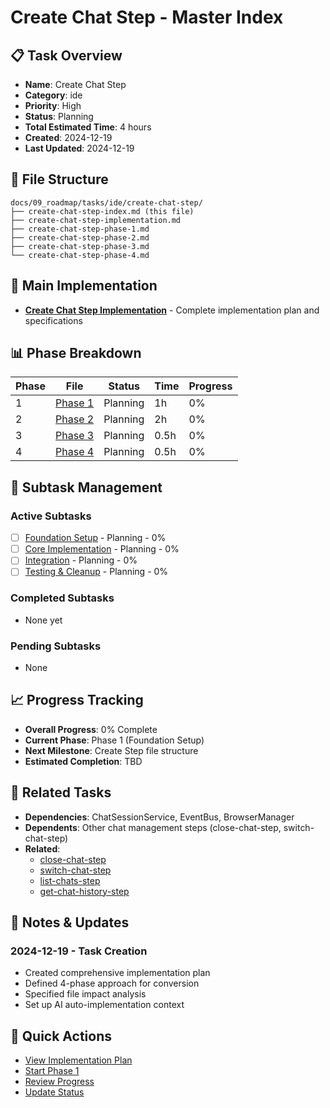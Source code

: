 # Create Chat Step - Master Index

## 📋 Task Overview
- **Name**: Create Chat Step
- **Category**: ide
- **Priority**: High
- **Status**: Planning
- **Total Estimated Time**: 4 hours
- **Created**: 2024-12-19
- **Last Updated**: 2024-12-19

## 📁 File Structure
```
docs/09_roadmap/tasks/ide/create-chat-step/
├── create-chat-step-index.md (this file)
├── create-chat-step-implementation.md
├── create-chat-step-phase-1.md
├── create-chat-step-phase-2.md
├── create-chat-step-phase-3.md
└── create-chat-step-phase-4.md
```

## 🎯 Main Implementation
- **[Create Chat Step Implementation](./create-chat-step-implementation.md)** - Complete implementation plan and specifications

## 📊 Phase Breakdown
| Phase | File | Status | Time | Progress |
|-------|------|--------|------|----------|
| 1 | [Phase 1](./create-chat-step-phase-1.md) | Planning | 1h | 0% |
| 2 | [Phase 2](./create-chat-step-phase-2.md) | Planning | 2h | 0% |
| 3 | [Phase 3](./create-chat-step-phase-3.md) | Planning | 0.5h | 0% |
| 4 | [Phase 4](./create-chat-step-phase-4.md) | Planning | 0.5h | 0% |

## 🔄 Subtask Management
### Active Subtasks
- [ ] [Foundation Setup](./create-chat-step-phase-1.md) - Planning - 0%
- [ ] [Core Implementation](./create-chat-step-phase-2.md) - Planning - 0%
- [ ] [Integration](./create-chat-step-phase-3.md) - Planning - 0%
- [ ] [Testing & Cleanup](./create-chat-step-phase-4.md) - Planning - 0%

### Completed Subtasks
- None yet

### Pending Subtasks
- None

## 📈 Progress Tracking
- **Overall Progress**: 0% Complete
- **Current Phase**: Phase 1 (Foundation Setup)
- **Next Milestone**: Create Step file structure
- **Estimated Completion**: TBD

## 🔗 Related Tasks
- **Dependencies**: ChatSessionService, EventBus, BrowserManager
- **Dependents**: Other chat management steps (close-chat-step, switch-chat-step)
- **Related**: 
  - [close-chat-step](../close-chat-step/close-chat-step-implementation.md)
  - [switch-chat-step](../switch-chat-step/switch-chat-step-implementation.md)
  - [list-chats-step](../list-chats-step/list-chats-step-implementation.md)
  - [get-chat-history-step](../get-chat-history-step/get-chat-history-step-implementation.md)

## 📝 Notes & Updates
### 2024-12-19 - Task Creation
- Created comprehensive implementation plan
- Defined 4-phase approach for conversion
- Specified file impact analysis
- Set up AI auto-implementation context

## 🚀 Quick Actions
- [View Implementation Plan](./create-chat-step-implementation.md)
- [Start Phase 1](./create-chat-step-phase-1.md)
- [Review Progress](#progress-tracking)
- [Update Status](#notes--updates) 